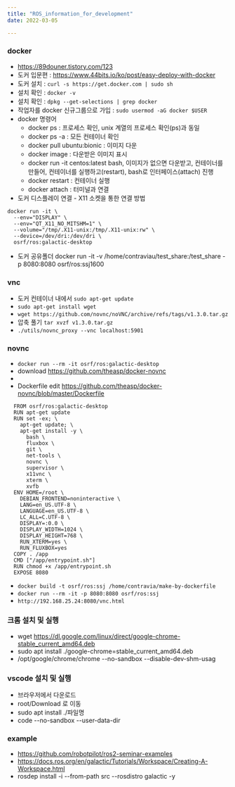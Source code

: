 ```yaml
---
title: "ROS_information_for_development"
date: 2022-03-05

---
```


### docker
  - https://89douner.tistory.com/123
  - 도커 입문편 : https://www.44bits.io/ko/post/easy-deploy-with-docker
  - 도커 설치 : ```curl -s https://get.docker.com | sudo sh```
  - 설치 확인 : ```docker -v```
  - 설치 확인 : ```dpkg --get-selections | grep docker```
  - 작업자를 docker 신규그룹으로 가입 : ```sudo usermod -aG docker $USER```
  - docker 명령어
    - docker ps : 프로세스 확인, unix 계열의 프로세스 확인(ps)과 동일
    - docker ps -a : 모든 컨테이너 확인
    - docker pull ubuntu:bionic : 이미지 다운
    - docker image : 다운받은 이미지 표시
    - docker run -it centos:latest bash, 이미지가 없으면 다운받고, 컨테이너를 만들어, 컨테이너를 실행하고(restart), bash로 인터페이스(attach) 진행
    - docker restart <CONTAINER ID> : 컨테이너 실행
    - docker attach <CONTAINER ID> : 터미널과 연결
  - 도커 디스플레이 연결 - X11 소켓을 통한 연결 방법
  ```
  docker run -it \
    --env="DISPLAY" \
    --env="QT_X11_NO_MITSHM=1" \
    --volume="/tmp/.X11-unix:/tmp/.X11-unix:rw" \
    --device=/dev/dri:/dev/dri \
    osrf/ros:galactic-desktop
  ```
  - 도커 공유폴더
     docker run -it -v /home/contraviau/test_share:/test_share -p 8080:8080 osrf/ros:ssj1600
  

### vnc
  - 도커 컨테이너 내에서 ```sudo apt-get update```
  - ```sudo apt-get install wget```
  - ```wget https://github.com/novnc/noVNC/archive/refs/tags/v1.3.0.tar.gz```
  - 압축 풀기 ```tar xvzf v1.3.0.tar.gz```
  - ```./utils/novnc_proxy --vnc localhost:5901```
  
### novnc
  - ```docker run --rm -it osrf/ros:galactic-desktop```
  - download https://github.com/theasp/docker-novnc
  - 
  - Dockerfile edit https://github.com/theasp/docker-novnc/blob/master/Dockerfile
```
  FROM osrf/ros:galactic-desktop
  RUN apt-get update
  RUN set -ex; \
    apt-get update; \
    apt-get install -y \
      bash \
      fluxbox \
      git \
      net-tools \
      novnc \
      supervisor \
      x11vnc \
      xterm \
      xvfb
  ENV HOME=/root \
    DEBIAN_FRONTEND=noninteractive \
    LANG=en_US.UTF-8 \
    LANGUAGE=en_US.UTF-8 \
    LC_ALL=C.UTF-8 \
    DISPLAY=:0.0 \
    DISPLAY_WIDTH=1024 \
    DISPLAY_HEIGHT=768 \
    RUN_XTERM=yes \
    RUN_FLUXBOX=yes
  COPY . /app
  CMD ["/app/entrypoint.sh"]
  RUN chmod +x /app/entrypoint.sh
  EXPOSE 8080
```
  - ```docker build -t osrf/ros:ssj /home/contravia/make-by-dockerfile```
  - ```docker run --rm -it -p 8080:8080 osrf/ros:ssj```
  - ```http://192.168.25.24:8080/vnc.html```
  
### 크롬 설치 및 실행
  - wget https://dl.google.com/linux/direct/google-chrome-stable_current_amd64.deb
  - sudo apt install ./google-chrome=stable_current_amd64.deb
  - /opt/google/chrome/chrome --no-sandbox --disable-dev-shm-usag

###  vscode 설치 및 실행
  - 브라우저에서 다운로드
  - root/Download 로 이동
  - sudo apt install ./파일명
  - code --no-sandbox --user-data-dir


###  example
  - https://github.com/robotpilot/ros2-seminar-examples
  - https://docs.ros.org/en/galactic/Tutorials/Workspace/Creating-A-Workspace.html
  - rosdep install -i --from-path src --rosdistro galactic -y
  
